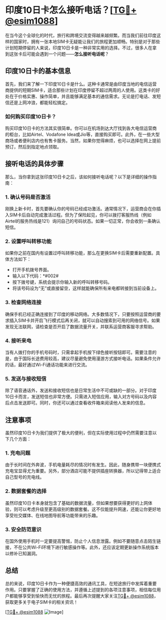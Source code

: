 # 印度10日卡怎么接听电话？[[TG💪+ @esim1088](https://t.me/s/esim1088)]

在当今这个全球化的时代，旅行和跨境交流变得越来越频繁。而当我们前往印度这样的国家时，拥有一张本地SIM卡无疑能让我们的旅程更加顺畅。特别是对于那些计划短期停留的人来说，印度10日卡是一种非常实用的选择。不过，很多人在拿到这张卡后可能会遇到一个问题——**怎么接听电话呢**？

## 印度10日卡的基本信息

首先，我们来了解一下印度10日卡是什么。这种卡通常是由印度当地的电信运营商提供的短期SIM卡，适合那些计划在印度停留不超过两周的人使用。这类卡的好处在于价格实惠、操作简单，并且能够满足基本的通信需求。无论是打电话、发短信还是上网冲浪，都能轻松搞定。

### 如何购买印度10日卡？

购买印度10日卡的方法其实很简单。你可以在机场到达大厅找到各大电信运营商的柜台，比如Airtel、Vodafone Idea或Jio等，直接购买即可。此外，在一些大型商场或者便利店内也有售卡服务。当然，如果你觉得麻烦，也可以选择在网上提前预订，然后到指定地点领取。

## 接听电话的具体步骤

那么，当你拿到这张印度10日卡之后，该如何接听电话呢？以下是详细的操作指南：

### 1. 确认号码是否激活

刚换上新卡时，首先要确认你的号码已经成功激活。通常情况下，运营商会在你插入SIM卡后自动完成激活过程。但为了保险起见，你可以拨打客服热线（例如Airtel的服务热线是121）询问自己的号码状态。如果一切正常，你会收到一条确认短信。

### 2. 设置呼叫转移功能

如果你之前在国内有设置过呼叫转移功能，那么在更换SIM卡后需要重新配置。具体方法如下：
- 打开手机拨号界面。
- 输入以下代码：*#002#
- 按下拨号键，系统会提示你输入新的呼叫转移号码。
- 将该号码设为“无”或直接留空，这样就能确保所有来电都转接到当前设备上。

### 3. 检查网络连接

确保手机已经正确连接到了印度的移动网络。大多数情况下，只要按照运营商的要求插入SIM卡并开启飞行模式后再关闭，就可以自动搜索到可用的网络信号。如果发现无法联网，请检查是否开启了数据流量开关，并联系运营商客服寻求帮助。

### 4. 接听来电

当有人拨打你的手机号码时，只需拿起手机按下绿色接听按钮即可。需要注意的是，由于国际长途费用较高，建议尽量避免使用漫游方式接听电话。如果条件允许的话，最好通过Wi-Fi通话功能来进行交流。

### 5. 发送与接收短信

除了语音通话外，发送和接收短信也是日常生活中不可或缺的一部分。对于印度10日卡而言，发送短信也非常方便。只需进入短信应用，输入对方号码以及内容后点击发送即可。同时，你还可以通过查看收件箱来阅读他人发来的信息。

## 注意事项

虽然印度10日卡为我们提供了极大的便利，但在实际使用过程中仍然需要注意以下几个方面：

### 1. 充电问题

由于长时间在外奔波，手机电量耗尽的情况时有发生。因此，随身携带一块便携式充电宝显得尤为重要。另外，部分酒店可能不提供插座转换器，所以记得带上适合自己型号的充电线。

### 2. 数据套餐的选择

虽然印度10日卡本身就包含了基础的数据流量，但如果想要获得更好的上网体验，则可以考虑升级至更高级别的数据套餐。这不仅能提升网速，还能让你更好地享受社交媒体、在线地图导航等功能带来的乐趣。

### 3. 安全防范意识

在国外使用手机时一定要提高警惕，防止个人信息泄露。例如不要随意点击陌生链接，不在公共Wi-Fi环境下进行敏感操作等。此外，还应该定期更新操作系统版本以修补已知漏洞。

## 总结

总的来说，印度10日卡作为一种便捷高效的通讯工具，在短途旅行中发挥着重要作用。只要掌握了正确的使用方法，并遵循上述提到的各项注意事项，相信每位用户都能够享受到愉快而无忧的旅程。最后再次提醒大家关注[TG💪+ @esim1088](https://t.me/s/esim1088)，获取更多关于电子SIM卡的相关资讯！

[[TG💪+ @esim1088](https://t.me/s/esim1088) ![Image](https://i.postimg.cc/4NQfJmqS/Snipaste-2025-05-13-00-14-12.png)]
